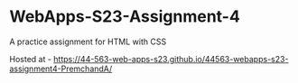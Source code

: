 # WebApps-S23-Assignment-4
A practice assignment for HTML with CSS
 
 Hosted at - https://44-563-web-apps-s23.github.io/44563-webapps-s23-assignment4-PremchandA/
